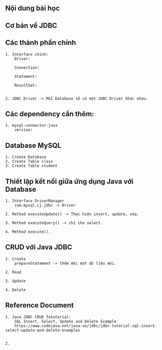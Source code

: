 ## Nội dung bài học


## Cơ bản về JDBC


## Các thành phần chính
    1. Interface chính: 
        Driver:

        Connection:

        Statement:

        ResultSet:


    2. JDBC Driver -> Mỗi Database sẽ có một JDBC Driver khác nhau.

## Các dependency cần thêm:
    1. mysql-connector-java
        version: 

## Database MySQL
    1. Create Database
    2. Create Table class
    3. Create Table student

## Thiết lập kết nối giữa ứng dụng Java với Database
    1. Interface DriverManager
        com.mysql.cj.jdbc -> Driver
    
    2. Method executeUpdate() -> Thực hiện insert, update, xóa.
    
    3. Method executeQuery() -> chỉ cho select.

    4. Method execute().



## CRUD với Java JDBC
    1. Create
        prepareStatement -> thêm mới một dữ liệu mới.

    2. Read

    3. Update

    4. Delete
    

## Reference Document
    1. Java JDBC CRUD Totutorial:
        SQL Insert, Select, Update and Delete Example
        https://www.codejava.net/java-se/jdbc/jdbc-tutorial-sql-insert-select-update-and-delete-examples


    2. 
    

    

    